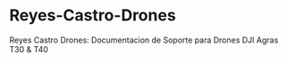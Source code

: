 # Reyes-Castro-Drones
Reyes Castro Drones: Documentacion de Soporte para Drones DJI Agras T30 &amp; T40
